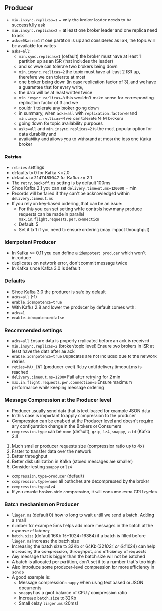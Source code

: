 ## Producer

- `min.insync.replicas=1` = only the broker leader needs to be successfully ask
- `min.insync.replicas=2` = at least one broker leader and one replica need to ask
- `asks=0&asks=1` if one partition is up and considered as ISR, the topic will be available for writes
- `asks=all`:
    - `min.sync.replicas=1` (default) the broker must have at least 1 partition up as an ISR (that includes the leader)
    - and so wwe can tolerate two brokers being down
    - `min.insync.replicas=2` the topic must have at least 2 ISR up, therefore we can tolerate at most
    - one broker being down (in case replication factor of 3), and we have a guarantee that for every write,
    - the data will be at least written twice
    - `min.insync.replicas=3` this wouldn't make sense for corresponding replication factor of 3 and we
    - couldn't tolerate any broker going down
    - in summary, when `acks=all` with `replication.factor=N` and `min.insync.replicas=M` we can tolerate N-M brokers 
    - going down for topic availability purposes
    - `asks=all` and `min.insync.replicas=2` is the most popular option for data durability and 
    - availability and allows you to withstand at most the loss one Kafka broker

### Retries
- `retries` settings
- defaults to 0 for Kafka <=2.0
- defaults to 2147483647 for Kafka >= 2.1
- The `retry.backoff.ms` setting is by default 100ms
- Since Kafka 2.1 you can set `delivery.timeout.ms=120000` = min
- Records will be failed if they can't be acknowledged within `delivery.timeout.ms`
- If you rely on key-based ordering, that can be an issue:
    - For this you can set setting while controls how many produce requests can be made in parallel `max.in.flight.requests.per.connection`
    - Default: 5
    - Set it to 1 if you need to ensure ordering (may impact throughput)

### Idempotent Producer
- In Kafka >= 0.11 you can define a `idempotent producer` which won't introduce
- duplicates on network error, don't commit message twice
- In Kafka since Kafka 3.0 is default

### Defaults
- Since Kafka 3.0 the producer is safe by default
- `acks=all` (-1)
- `enable.idempotence=true`
- With Kafka 2.8 and lower the producer by default comes with:
- `acks=1`
- `enable.idempotence=false`

### Recommended settings
- `acks=all` Ensure data is properly replicated before an ack is received
- `min.insync.replicas=2` (broker/topic level) Ensure two brokers in ISR at least have the data after an ack
- `enable.idenpotence=true` Duplicates are not included due to the network retries
- `reties=MAX_INT` (producer level) Retry until delivery.timeout.ms is reached
- `delivery.timeout.ms=12000` Fail after retrying for 2 min
- `max.in.flight.requests.per.connection=5` Ensure maximum performance while keeping message ordering

### Message Compression at the Producer level
- Producer usually send data that is text-based for example JSON data
- In this case is important to apply compression to the producer
- Compression can be enabled at the Producer level and doesn't require any configuration change in the Brokers or Consumers
- `compression.type` can be `none` (default), `gzip`, `lz4`, `snappy`, `zstd` (Kafka 2.1)
1. Much smaller producer requests size (compression ratio up to 4x)
2. Faster to transfer data over the network
3. Better throughput
4. Better disk utilization in Kafka (stored messages are smaller)
5. Consider testing `snappy` or `lz4`
- `compression.type=producer` (default)
- `compression.type=none` all buthches are decompressed by the broker
- `compression.type=lz4`
- If you enable broker-side compression, it will consume extra CPU cycles

### Batch mechanism on Producer
- `linger.ms` (default 0) how to long to wait untill we send a batch. Adding a small
- number for example 5ms helps add more messages in the batch at the expense of latency
- `batch.size` (default 16Kb 16*1024=16384) if a batch is filled before `linger.ms` increase the batch size
- Increasing the batch size to 32Kb or 64Kb (32*1024 or 64*1024) can help increasing the compression, throughput, and efficiency of requests
- Any message that is bigger than the batch size will not be batched
- A batch is allocated per partition, don't set it to a number that's too high
- Also introduce some producer-level compression for more efficiency in sends
- A good example is:
  - Message compression `snappy` when using text based or JSON documents
  - `snappy` has a goof balance of CPU / compression ratio
  - Increase `batch.size` to 32Kb
  - Small delay `linger.ms` (20ms)
